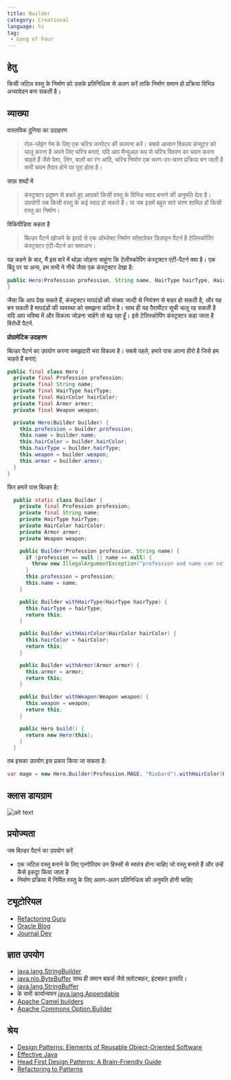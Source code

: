 ```yaml
---
title: Builder
category: Creational
language: hi
tag:
 - Gang of Four
---
```


## हेतु

किसी जटिल वस्तु के निर्माण को उसके प्रतिनिधित्व से अलग करें ताकि निर्माण समान हो
प्रक्रिया विभिन्न अभ्यावेदन बना सकती है।

## व्याख्या

वास्तविक दुनिया का उदाहरण

> रोल-प्लेइंग गेम के लिए एक चरित्र जनरेटर की कल्पना करें। सबसे आसान विकल्प कंप्यूटर को चालू करना है
> अपने लिए चरित्र बनाएं. यदि आप मैन्युअल रूप से चरित्र विवरण का चयन करना चाहते हैं जैसे
> पेशा, लिंग, बालों का रंग आदि, चरित्र निर्माण एक चरण-दर-चरण प्रक्रिया बन जाती है
> सभी चयन तैयार होने पर पूरा होता है।

साफ़ शब्दों में

> कंस्ट्रक्टर प्रदूषण से बचते हुए आपको किसी वस्तु के विभिन्न स्वाद बनाने की अनुमति देता है। उपयोगी
>जब किसी वस्तु के कई स्वाद हो सकते हैं। या जब इसमें बहुत सारे चरण शामिल हों
> किसी वस्तु का निर्माण।

विकिपीडिया कहता है

> बिल्डर पैटर्न खोजने के इरादे से एक ऑब्जेक्ट निर्माण सॉफ़्टवेयर डिज़ाइन पैटर्न है
> टेलिस्कोपिंग कंस्ट्रक्टर एंटी-पैटर्न का समाधान।

यह कहने के बाद, मैं इस बारे में थोड़ा जोड़ना चाहूंगा कि टेलीस्कोपिंग कंस्ट्रक्टर एंटी-पैटर्न क्या है। एक बिंदु पर
या अन्य, हम सभी ने नीचे जैसा एक कंस्ट्रक्टर देखा है:

```java
public Hero(Profession profession, String name, HairType hairType, HairColor hairColor, Armor armor, Weapon weapon) {
}
```

जैसा कि आप देख सकते हैं, कंस्ट्रक्टर मापदंडों की संख्या जल्दी से नियंत्रण से बाहर हो सकती है, और यह बन सकती है
मापदंडों की व्यवस्था को समझना कठिन है। साथ ही यह पैरामीटर सूची चालू रह सकती है
यदि आप भविष्य में और विकल्प जोड़ना चाहेंगे तो बढ़ रहा हूँ। इसे टेलिस्कोपिंग कंस्ट्रक्टर कहा जाता है
विरोधी पैटर्न.

**प्रोग्रामेटिक उदाहरण**

बिल्डर पैटर्न का उपयोग करना समझदारी भरा विकल्प है। सबसे पहले, हमारे पास अपना हीरो है जिसे हम चाहते हैं
बनाएं:

```java
public final class Hero {
  private final Profession profession;
  private final String name;
  private final HairType hairType;
  private final HairColor hairColor;
  private final Armor armor;
  private final Weapon weapon;

  private Hero(Builder builder) {
    this.profession = builder.profession;
    this.name = builder.name;
    this.hairColor = builder.hairColor;
    this.hairType = builder.hairType;
    this.weapon = builder.weapon;
    this.armor = builder.armor;
  }
}
```

फिर हमारे पास बिल्डर है:

```java
  public static class Builder {
    private final Profession profession;
    private final String name;
    private HairType hairType;
    private HairColor hairColor;
    private Armor armor;
    private Weapon weapon;

    public Builder(Profession profession, String name) {
      if (profession == null || name == null) {
        throw new IllegalArgumentException("profession and name can not be null");
      }
      this.profession = profession;
      this.name = name;
    }

    public Builder withHairType(HairType hairType) {
      this.hairType = hairType;
      return this;
    }

    public Builder withHairColor(HairColor hairColor) {
      this.hairColor = hairColor;
      return this;
    }

    public Builder withArmor(Armor armor) {
      this.armor = armor;
      return this;
    }

    public Builder withWeapon(Weapon weapon) {
      this.weapon = weapon;
      return this;
    }

    public Hero build() {
      return new Hero(this);
    }
  }
```

तब इसका उपयोग इस प्रकार किया जा सकता है:

```java
var mage = new Hero.Builder(Profession.MAGE, "Riobard").withHairColor(HairColor.BLACK).withWeapon(Weapon.DAGGER).build();
```

## क्लास डायग्राम

![alt text](../../../builder/etc/builder.urm.png "Builder class diagram")

## प्रयोज्यता

जब बिल्डर पैटर्न का उपयोग करें

* एक जटिल वस्तु बनाने के लिए एल्गोरिदम उन हिस्सों से स्वतंत्र होना चाहिए जो वस्तु बनाते हैं और उन्हें कैसे इकट्ठा किया जाता है
* निर्माण प्रक्रिया में निर्मित वस्तु के लिए अलग-अलग प्रतिनिधित्व की अनुमति होनी चाहिए

## ट्यूटोरियल

* [Refactoring Guru](https://refactoring.guru/design-patterns/builder)
* [Oracle Blog](https://blogs.oracle.com/javamagazine/post/exploring-joshua-blochs-builder-design-pattern-in-java)
* [Journal Dev](https://www.journaldev.com/1425/builder-design-pattern-in-java)

## ज्ञात उपयोग

* [java.lang.StringBuilder](http://docs.oracle.com/javase/8/docs/api/java/lang/StringBuilder.html)
* [java.nio.ByteBuffer](http://docs.oracle.com/javase/8/docs/api/java/nio/ByteBuffer.html#put-byte-) साथ ही समान बफ़र्स जैसे फ़्लोटबफ़र, इंटबफ़र इत्यादि।
* [java.lang.StringBuffer](http://docs.oracle.com/javase/8/docs/api/java/lang/StringBuffer.html#append-boolean-)
* के सभी कार्यान्वयन [java.lang.Appendable](http://docs.oracle.com/javase/8/docs/api/java/lang/Appendable.html)
* [Apache Camel builders](https://github.com/apache/camel/tree/0e195428ee04531be27a0b659005e3aa8d159d23/camel-core/src/main/java/org/apache/camel/builder)
* [Apache Commons Option.Builder](https://commons.apache.org/proper/commons-cli/apidocs/org/apache/commons/cli/Option.Builder.html)

## श्रेय

* [Design Patterns: Elements of Reusable Object-Oriented Software](https://www.amazon.com/gp/product/0201633612/ref=as_li_tl?ie=UTF8&camp=1789&creative=9325&creativeASIN=0201633612&linkCode=as2&tag=javadesignpat-20&linkId=675d49790ce11db99d90bde47f1aeb59)
* [Effective Java](https://www.amazon.com/gp/product/0134685997/ref=as_li_tl?ie=UTF8&camp=1789&creative=9325&creativeASIN=0134685997&linkCode=as2&tag=javadesignpat-20&linkId=4e349f4b3ff8c50123f8147c828e53eb)
* [Head First Design Patterns: A Brain-Friendly Guide](https://www.amazon.com/gp/product/0596007124/ref=as_li_tl?ie=UTF8&camp=1789&creative=9325&creativeASIN=0596007124&linkCode=as2&tag=javadesignpat-20&linkId=6b8b6eea86021af6c8e3cd3fc382cb5b)
* [Refactoring to Patterns](https://www.amazon.com/gp/product/0321213351/ref=as_li_tl?ie=UTF8&camp=1789&creative=9325&creativeASIN=0321213351&linkCode=as2&tag=javadesignpat-20&linkId=2a76fcb387234bc71b1c61150b3cc3a7)
